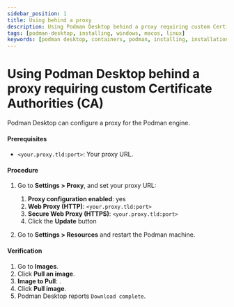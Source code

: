 ```yaml
---
sidebar_position: 1
title: Using behind a proxy
description: Using Podman Desktop behind a proxy requiring custom Certificate Authorities (CA).
tags: [podman-desktop, installing, windows, macos, linux]
keywords: [podman desktop, containers, podman, installing, installation, windows, macos, linux]
---
```


# Using Podman Desktop behind a proxy requiring custom Certificate Authorities (CA)

Podman Desktop can configure a proxy for the Podman engine.

#### Prerequisites

* `<your.proxy.tld:port>`: Your proxy URL.

#### Procedure

1. Go to **Settings > Proxy**, and set your proxy URL:

   1. **Proxy configuration enabled**: yes
   1. **Web Proxy (HTTP)**: `<your.proxy.tld:port>`
   1. **Secure Web Proxy (HTTPS)**: `<your.proxy.tld:port>`
   1. Click the **Update** button

1. Go to **Settings > Resources** and restart the Podman machine.

#### Verification

1. Go to **Images**.
1. Click **Pull an image**.
1. **Image to Pull**: <a-test-image-name>.
1. Click **Pull image**.
1. Podman Desktop reports `Download complete`.
